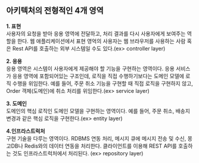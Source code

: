   
  
  
## 아키텍처의 전형적인 4개 영역  
  
**1. 표현**  
사용자의 요청을 받아 응용 영역에 전달하고, 처리 결과를 다시 사용자에게 보여주는 역할을 한다. 웹 애플리케이션에서 표현 영억의 사용자는 웹 브라우저를 사용하는 사람 혹은 Rest API를 호출하는 외부 시스템일 수도 있다.(ex> controller layer)  
  
**2. 응용**  
응용 영역은 시스템이 사용자에게 제공해야 할 기능을 구현하는 영역이다. 응용 서비스가 응용 영역에 포함되어있는 구조인데, 로직을 직접 수행하기보다는 도메인 모델에 로직 수행을 위임한다. 예를 들어, 주문 취소 기능을 구현할 때 직접 로직을 구현하지 않고, Order 객체(도메인)에 취소 처리를 위임한다.(ex> service layer)  
  
**3. 도메인**  
도메인의 핵심 로직인 도메인 모델을 구현하는 영역이다. 예를 들어, 주문 취소, 배송지 변경과 같은 핵심 로직을 구현한다.(ex> entity layer)   
  
**4.인프라스트럭처**  
구현 기술을 다루는 영역이다. RDBMS 연동 처리, 메시지 큐에 메시지 전송 및 수신, 몽고DB나 Redis와의 데이터 연동을 처리한다. 클라이언트를 이용해 REST API를 호출하는 것도 인프라스트럭처에서 처리된다. (ex> repository layer) 